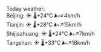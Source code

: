 Today weather:  
Beijing: ☀️   🌡️+24°C 🌬️↙4km/h  
Tianjin: ☀️   🌡️+28°C 🌬️↗15km/h  
Shijiazhuang: ☀️   🌡️+24°C 🌬️↗7km/h  
Tangshan: ☀️   🌡️+33°C 🌬️↗18km/h  
